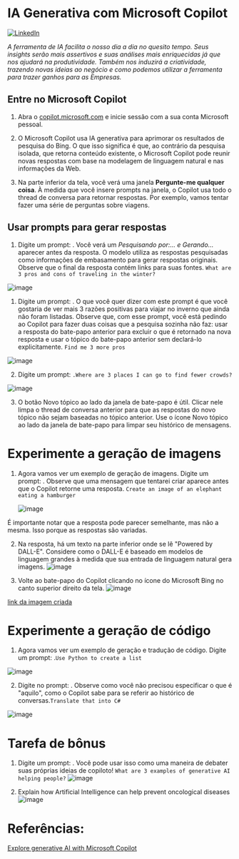 # IA Generativa com Microsoft Copilot

[![LinkedIn](https://img.shields.io/badge/LinkedIn-000?style=for-the-badge&logo=LinkedIn&logoColor=30A3DC)](https://www.linkedin.com/in/jacqueline-ribeiro-743876247/)

_A ferramenta de IA facilita o nosso dia a dia no quesito tempo. Seus insights serão mais assertivos e suas análises mais enriquecidas já que nos ajudará na produtividade._
_Também nos induzirá a criatividade, trazendo novas ideias ao negócio e como podemos utilizar a ferramenta para trazer ganhos para as Empresas._

## Entre no Microsoft Copilot

1. Abra o [copilot.microsoft.com](copilot.microsoft.com) e inicie sessão com a sua conta Microsoft pessoal.

2. O Microsoft Copilot usa IA generativa para aprimorar os resultados de pesquisa do Bing. O que isso significa é que, ao contrário da pesquisa isolada, que retorna conteúdo existente, o Microsoft Copilot pode reunir novas respostas com base na modelagem de linguagem natural e nas informações da Web.

3. Na parte inferior da tela, você verá uma janela **Pergunte-me qualquer coisa**. À medida que você insere prompts na janela, o Copilot usa todo o thread de conversa para retornar respostas. Por exemplo, vamos tentar fazer uma série de perguntas sobre viagens.

## Usar prompts para gerar respostas
1. Digite um prompt: . Você verá um _Pesquisando por:... e Gerando..._ aparecer antes da resposta. O modelo utiliza as respostas pesquisadas como informações de embasamento para gerar respostas originais. Observe que o final da resposta contém links para suas fontes.
   `What are 3 pros and cons of traveling in the winter?`

![image](https://github.com/jacquelinepalumbo/IA-generativa-Microsoft-Copilot/assets/119548193/494226a7-6827-449c-9a21-dc6a6c38c56a)

1. Digite um prompt: . O que você quer dizer com este prompt é que você gostaria de ver mais 3 razões positivas para viajar no inverno que ainda não foram listadas. Observe que, com esse prompt, você está pedindo ao Copilot para fazer duas coisas que a pesquisa sozinha não faz: usar a resposta do bate-papo anterior para excluir o que é retornado na nova resposta e usar o tópico do bate-papo anterior sem declará-lo explicitamente.
`Find me 3 more pros`

![image](https://github.com/jacquelinepalumbo/IA-generativa-Microsoft-Copilot/assets/119548193/5eb9d5ca-dbcf-4510-9eac-ebc20b6e8ed2)


2. Digite um prompt: 
`.Where are 3 places I can go to find fewer crowds?`

![image](https://github.com/jacquelinepalumbo/IA-generativa-Microsoft-Copilot/assets/119548193/4a8c83f7-063c-4ea6-9a71-4267492f9f4f)


3. O botão Novo tópico ao lado da janela de bate-papo é útil. Clicar nele limpa o thread de conversa anterior para que as respostas do novo tópico não sejam baseadas no tópico anterior. Use o ícone Novo tópico ao lado da janela de bate-papo para limpar seu histórico de mensagens.


# Experimente a geração de imagens

1. Agora vamos ver um exemplo de geração de imagens. Digite um prompt: . Observe que uma mensagem que tentarei criar aparece antes que o Copilot retorne uma resposta.
   `Create an image of an elephant eating a hamburger`

   ![image](https://github.com/jacquelinepalumbo/IA-generativa-Microsoft-Copilot/assets/119548193/d019e5cc-35ea-48d2-9cd9-15e15ebdc806)

É importante notar que a resposta pode parecer semelhante, mas não a mesma. Isso porque as respostas são variadas.

2. Na resposta, há um texto na parte inferior onde se lê "Powered by DALL-E". Considere como o DALL-E é baseado em modelos de linguagem grandes à medida que sua entrada de linguagem natural gera imagens.
![image](https://github.com/jacquelinepalumbo/IA-generativa-Microsoft-Copilot/assets/119548193/2d9747a0-1307-4b4a-a92f-5e7c944f682f)

3. Volte ao bate-papo do Copilot clicando no ícone do Microsoft Bing no canto superior direito da tela.
![image](https://github.com/jacquelinepalumbo/IA-generativa-Microsoft-Copilot/assets/119548193/4edf5b5a-0e87-4547-a937-68e26e9c2a99)


[link da imagem criada](https://copilot.microsoft.com/images/create/an-elephant-eating-a-hamburger/1-65f36318dc3f4c9dae6d92e8c3bd597c?FORM=SYDBIC)

# Experimente a geração de código

1. Agora vamos ver um exemplo de geração e tradução de código. Digite um prompt: .`Use Python to create a list`

![image](https://github.com/jacquelinepalumbo/IA-generativa-Microsoft-Copilot/assets/119548193/17248491-a127-43dd-9805-abff7f706a49)


2. Digite no prompt: . Observe como você não precisou especificar o que é "aquilo", como o Copilot sabe para se referir ao histórico de conversas.`Translate that into C#`

![image](https://github.com/jacquelinepalumbo/IA-generativa-Microsoft-Copilot/assets/119548193/5af5e2ec-540b-47ae-9a53-59231412b883)

# Tarefa de bônus

1. Digite um prompt: . Você pode usar isso como uma maneira de debater suas próprias ideias de copiloto!
   `What are 3 examples of generative AI helping people?`
![image](https://github.com/jacquelinepalumbo/IA-generativa-Microsoft-Copilot/assets/119548193/80d0cf6c-d4b8-4bf4-8b85-b200e6104f3a)


2. Explain how Artificial Intelligence can help prevent oncological diseases
   ![image](https://github.com/jacquelinepalumbo/IA-generativa-Microsoft-Copilot/assets/119548193/b6f4ad1e-4608-49d7-b37d-937f104272af)

# Referências:


[Explore generative AI with Microsoft Copilot](https://microsoftlearning.github.io/mslearn-ai-fundamentals/Instructions/Labs/12-generative-ai.html)

&nbsp;
